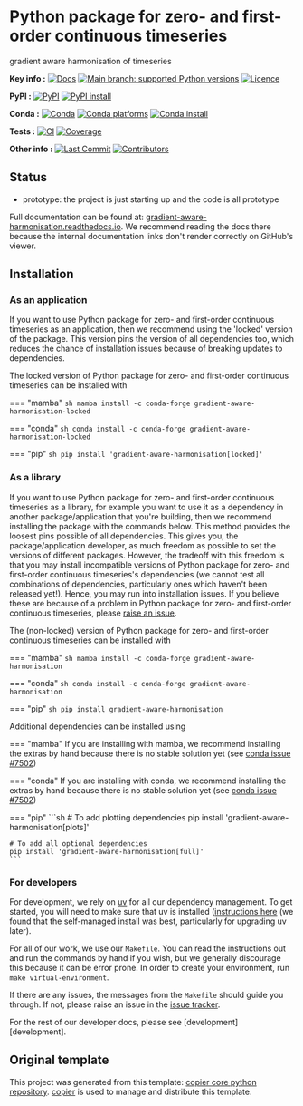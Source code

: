 <!--- --8<-- [start:description] -->
# Python package for zero- and first-order continuous timeseries

gradient aware harmonisation of timeseries

**Key info :**
[![Docs](https://readthedocs.org/projects/gradient-aware-harmonisation/badge/?version=latest)](https://gradient-aware-harmonisation.readthedocs.io)
[![Main branch: supported Python versions](https://img.shields.io/python/required-version-toml?tomlFilePath=https%3A%2F%2Fraw.githubusercontent.com%2Fclimate-resource%2Fgradient-aware-harmonisation%2Fmain%2Fpyproject.toml)](https://github.com/climate-resource/gradient-aware-harmonisation/blob/main/pyproject.toml)
[![Licence](https://img.shields.io/pypi/l/gradient-aware-harmonisation?label=licence)](https://github.com/climate-resource/gradient-aware-harmonisation/blob/main/LICENCE)

**PyPI :**
[![PyPI](https://img.shields.io/pypi/v/gradient-aware-harmonisation.svg)](https://pypi.org/project/gradient-aware-harmonisation/)
[![PyPI install](https://github.com/climate-resource/gradient-aware-harmonisation/actions/workflows/install-pypi.yaml/badge.svg?branch=main)](https://github.com/climate-resource/gradient-aware-harmonisation/actions/workflows/install-pypi.yaml)

**Conda :**
[![Conda](https://img.shields.io/conda/vn/conda-forge/gradient-aware-harmonisation.svg)](https://anaconda.org/conda-forge/gradient-aware-harmonisation)
[![Conda platforms](https://img.shields.io/conda/pn/conda-forge/gradient-aware-harmonisation.svg)](https://anaconda.org/conda-forge/gradient-aware-harmonisation)
[![Conda install](https://github.com/climate-resource/gradient-aware-harmonisation/actions/workflows/install-conda.yaml/badge.svg?branch=main)](https://github.com/climate-resource/gradient-aware-harmonisation/actions/workflows/install-conda.yaml)

**Tests :**
[![CI](https://github.com/climate-resource/gradient-aware-harmonisation/actions/workflows/ci.yaml/badge.svg?branch=main)](https://github.com/climate-resource/gradient-aware-harmonisation/actions/workflows/ci.yaml)
[![Coverage](https://codecov.io/gh/climate-resource/gradient-aware-harmonisation/branch/main/graph/badge.svg)](https://codecov.io/gh/climate-resource/gradient-aware-harmonisation)

**Other info :**
[![Last Commit](https://img.shields.io/github/last-commit/climate-resource/gradient-aware-harmonisation.svg)](https://github.com/climate-resource/gradient-aware-harmonisation/commits/main)
[![Contributors](https://img.shields.io/github/contributors/climate-resource/gradient-aware-harmonisation.svg)](https://github.com/climate-resource/gradient-aware-harmonisation/graphs/contributors)
## Status

<!---

We recommend having a status line in your repo
to tell anyone who stumbles on your repository where you're up to.
Some suggested options:

- prototype: the project is just starting up and the code is all prototype
- development: the project is actively being worked on
- finished: the project has achieved what it wanted
  and is no longer being worked on, we won't reply to any issues
- dormant: the project is no longer worked on
  but we might come back to it,
  if you have questions, feel free to raise an issue
- abandoned: this project is no longer worked on
  and we won't reply to any issues
-->

- prototype: the project is just starting up and the code is all prototype

<!--- --8<-- [end:description] -->

Full documentation can be found at:
[gradient-aware-harmonisation.readthedocs.io](https://gradient-aware-harmonisation.readthedocs.io/en/latest/).
We recommend reading the docs there because the internal documentation links
don't render correctly on GitHub's viewer.


## Installation

<!--- --8<-- [start:installation] -->
### As an application

If you want to use Python package for zero- and first-order continuous timeseries as an application,
then we recommend using the 'locked' version of the package.
This version pins the version of all dependencies too,
which reduces the chance of installation issues
because of breaking updates to dependencies.

The locked version of Python package for zero- and first-order continuous timeseries can be installed with

=== "mamba"
    ```sh
    mamba install -c conda-forge gradient-aware-harmonisation-locked
    ```

=== "conda"
    ```sh
    conda install -c conda-forge gradient-aware-harmonisation-locked
    ```

=== "pip"
    ```sh
    pip install 'gradient-aware-harmonisation[locked]'
    ```

### As a library

If you want to use Python package for zero- and first-order continuous timeseries as a library,
for example you want to use it
as a dependency in another package/application that you're building,
then we recommend installing the package with the commands below.
This method provides the loosest pins possible of all dependencies.
This gives you, the package/application developer,
as much freedom as possible to set the versions of different packages.
However, the tradeoff with this freedom is that you may install
incompatible versions of Python package for zero- and first-order continuous timeseries's dependencies
(we cannot test all combinations of dependencies,
particularly ones which haven't been released yet!).
Hence, you may run into installation issues.
If you believe these are because of a problem in Python package for zero- and first-order continuous timeseries,
please [raise an issue](https://github.com/climate-resource/gradient-aware-harmonisation/issues).

The (non-locked) version of Python package for zero- and first-order continuous timeseries can be installed with

=== "mamba"
    ```sh
    mamba install -c conda-forge gradient-aware-harmonisation
    ```

=== "conda"
    ```sh
    conda install -c conda-forge gradient-aware-harmonisation
    ```

=== "pip"
    ```sh
    pip install gradient-aware-harmonisation
    ```

Additional dependencies can be installed using

=== "mamba"
    If you are installing with mamba, we recommend
    installing the extras by hand because there is no stable
    solution yet (see [conda issue #7502](https://github.com/conda/conda/issues/7502))

=== "conda"
    If you are installing with conda, we recommend
    installing the extras by hand because there is no stable
    solution yet (see [conda issue #7502](https://github.com/conda/conda/issues/7502))

=== "pip"
    ```sh
    # To add plotting dependencies
    pip install 'gradient-aware-harmonisation[plots]'

    # To add all optional dependencies
    pip install 'gradient-aware-harmonisation[full]'
    ```

### For developers

For development, we rely on [uv](https://docs.astral.sh/uv/)
for all our dependency management.
To get started, you will need to make sure that uv is installed
([instructions here](https://docs.astral.sh/uv/getting-started/installation/)
(we found that the self-managed install was best,
particularly for upgrading uv later).

For all of our work, we use our `Makefile`.
You can read the instructions out and run the commands by hand if you wish,
but we generally discourage this because it can be error prone.
In order to create your environment, run `make virtual-environment`.

If there are any issues, the messages from the `Makefile` should guide you through.
If not, please raise an issue in the
[issue tracker](https://github.com/climate-resource/gradient-aware-harmonisation/issues).

For the rest of our developer docs, please see [development][development].

<!--- --8<-- [end:installation] -->

## Original template

This project was generated from this template:
[copier core python repository](https://gitlab.com/openscm/copier-core-python-repository).
[copier](https://copier.readthedocs.io/en/stable/) is used to manage and
distribute this template.
